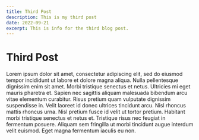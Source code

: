 ```yaml
---
title: Third Post
description: This is my third post
date: 2022-09-21
excerpt: This is info for the third blog post.
---
```


# Third Post

Lorem ipsum dolor sit amet, consectetur adipiscing elit, sed do eiusmod tempor incididunt ut labore et dolore magna aliqua. Nulla pellentesque dignissim enim sit amet. Morbi tristique senectus et netus. Ultricies mi eget mauris pharetra et. Sapien nec sagittis aliquam malesuada bibendum arcu vitae elementum curabitur. Risus pretium quam vulputate dignissim suspendisse in. Velit laoreet id donec ultrices tincidunt arcu. Nisl rhoncus mattis rhoncus urna. Nisl pretium fusce id velit ut tortor pretium. Habitant morbi tristique senectus et netus et. Tristique risus nec feugiat in fermentum posuere. Aliquam sem fringilla ut morbi tincidunt augue interdum velit euismod. Eget magna fermentum iaculis eu non.
